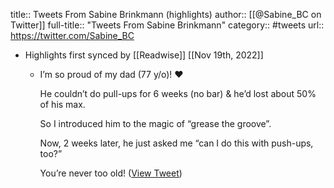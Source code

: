 title:: Tweets From Sabine Brinkmann (highlights)
author:: [[@Sabine_BC on Twitter]]
full-title:: "Tweets From Sabine Brinkmann"
category:: #tweets
url:: https://twitter.com/Sabine_BC

- Highlights first synced by [[Readwise]] [[Nov 19th, 2022]]
	- I’m so proud of my dad (77 y/o)! ❤️ 
	  
	  He couldn’t do pull-ups for 6 weeks (no bar) & he’d lost about 50% of his max.
	  
	  So I introduced him to the magic of “grease the groove”. 
	  
	  Now, 2 weeks later, he just asked me “can I do this with push-ups, too?” 
	  
	  You’re never too old! ([View Tweet](https://twitter.com/Sabine_BC/status/1327643519737970689))